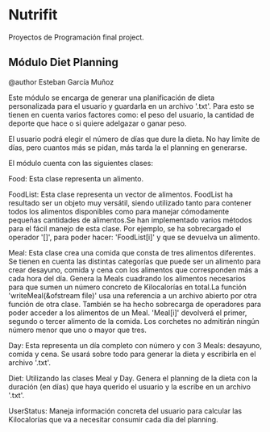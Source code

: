 # Nutrifit
Proyectos de Programación final project.

## Módulo Diet Planning
@author Esteban García Muñoz


Este módulo se encarga de generar una planificación de dieta personalizada para el usuario y guardarla en un archivo '.txt'. Para esto se tienen en cuenta varios factores como: el peso del usuario, la cantidad de deporte que hace o si quiere adelgazar o ganar peso. 

El usuario podrá elegir el número de días que dure la dieta. No hay límite de días, pero cuantos más se pidan, más tarda la el planning en generarse. 

El módulo cuenta con las siguientes clases:

Food:                Esta clase representa un alimento.
        
FoodList:            Esta clase representa un vector de alimentos. FoodList ha resultado ser un objeto muy versátil, siendo utilizado tanto para contener todos los                                alimentos disponibles como para manejar cómodamente pequeñas cantidades de alimentos.Se han implementado varios métodos para el fácil manejo                                  de esta clase. Por ejemplo, se ha sobrecargado el operador '[]', para poder hacer: 'FoodList[i]' y que se devuelva un alimento.
        
Meal:                Esta clase crea una comida que consta de tres alimentos diferentes. Se tienen en cuenta las distintas categorías que puede ser un alimento                                    para crear desayuno, comida y cena con los alimentos que corresponden más a cada hora del día. Genera la Meals cuadrando los alimentos                                        necesarios para que sumen un número concreto de Kilocalorías en total.La función 'writeMeal(&ofstream file)' usa una referencia a un archivo                                  abierto por otra función de otra clase. También se ha hecho sobrecarga de operadores para poder acceder a los alimentos de un Meal. 'Meal[i]'                                 devolverá el primer, segundo o tercer alimento de la comida. Los corchetes no admitirán ningún número menor que uno o mayor que tres.
                               
Day:                 Esta representa un día completo con número y con 3 Meals: desayuno, comida y cena. Se usará sobre todo para generar la dieta y escribirla en                                  el archivo '.txt'.

Diet:                Utilizando las clases Meal y Day. Genera el planning de la dieta con la duración (en días) que haya querido el usuario y  la escribe en un                                    archivo '.txt'.

UserStatus:          Maneja información concreta del usuario para calcular las Kilocalorías que va a necesitar consumir cada día del planning.

